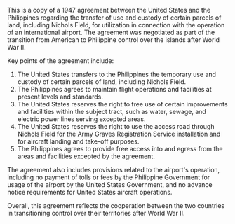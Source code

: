 This is a copy of a 1947 agreement between the United States and the Philippines regarding the transfer of use and custody of certain parcels of land, including Nichols Field, for utilization in connection with the operation of an international airport. The agreement was negotiated as part of the transition from American to Philippine control over the islands after World War II.

Key points of the agreement include:

1. The United States transfers to the Philippines the temporary use and custody of certain parcels of land, including Nichols Field.
2. The Philippines agrees to maintain flight operations and facilities at present levels and standards.
3. The United States reserves the right to free use of certain improvements and facilities within the subject tract, such as water, sewage, and electric power lines serving excepted areas.
4. The United States reserves the right to use the access road through Nichols Field for the Army Graves Registration Service installation and for aircraft landing and take-off purposes.
5. The Philippines agrees to provide free access into and egress from the areas and facilities excepted by the agreement.

The agreement also includes provisions related to the airport's operation, including no payment of tolls or fees by the Philippine Government for usage of the airport by the United States Government, and no advance notice requirements for United States aircraft operations.

Overall, this agreement reflects the cooperation between the two countries in transitioning control over their territories after World War II.
